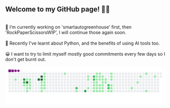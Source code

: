 ## Welcome to my GitHub page! 👋😎
<br>
🤔 I’m currently working on 'smartautogreenhouse' first, then 'RockPaperScissorsWIP', I will continue those again soon.
<br>
<br>
🧐 Recently I've learnt about Python, and the benefits of using AI tools too.
<br>
<br>
😀 I want to try to limit myself mostly good commitments every few days so I don't get burnt out.

![snake gif](https://github.com/mattrich98/mattrich98/blob/output/github-contribution-grid-snake.gif)
